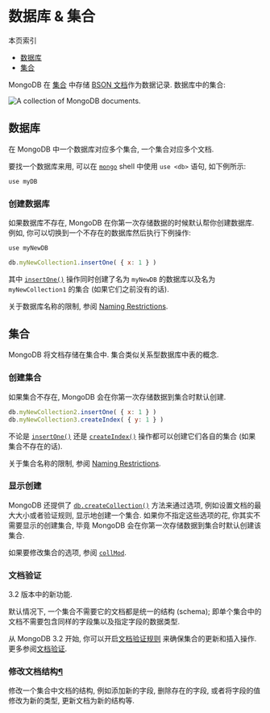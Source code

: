 # 数据库 & 集合

本页索引

* [数据库](#数据库)
* [集合](#集合)

MongoDB 在 [集合](https://docs.mongodb.com/manual/reference/glossary/#term-collection) 中存储 [BSON 文档](https://docs.mongodb.com/manual/core/document/#bson-document-format)作为数据记录. 数据库中的集合:

![](https://docs.mongodb.com/manual/_images/crud-annotated-collection.bakedsvg.svg "A collection of MongoDB documents.")

## 数据库

在 MongoDB 中一个数据库对应多个集合, 一个集合对应多个文档.

要找一个数据库来用, 可以在 [`mongo`](https://docs.mongodb.com/manual/reference/program/mongo/#bin.mongo) shell 中使用 `use <db>` 语句, 如下例所示:

```bash
use myDB
```

### 创建数据库 

如果数据库不存在, MongoDB 在你第一次存储数据的时候默认帮你创建数据库. 例如, 你可以切换到一个不存在的数据库然后执行下例操作:

```js
use myNewDB

db.myNewCollection1.insertOne( { x: 1 } )
```

其中 [`insertOne()`](https://docs.mongodb.com/manual/reference/method/db.collection.insertOne/#db.collection.insertOne) 操作同时创建了名为 `myNewDB` 的数据库以及名为 `myNewCollection1` 的集合 (如果它们之前没有的话).

关于数据库名称的限制, 参阅 [Naming Restrictions](https://docs.mongodb.com/manual/reference/limits/#restrictions-on-db-names).

## 集合

MongoDB 将文档存储在集合中. 集合类似关系型数据库中表的概念.

### 创建集合

如果集合不存在, MongoDB 会在你第一次存储数据到集合时默认创建.

```js
db.myNewCollection2.insertOne( { x: 1 } )
db.myNewCollection3.createIndex( { y: 1 } )
```

不论是 [`insertOne()`](https://docs.mongodb.com/manual/reference/method/db.collection.insertOne/#db.collection.insertOne) 还是 [`createIndex()`](https://docs.mongodb.com/manual/reference/method/db.collection.createIndex/#db.collection.createIndex) 操作都可以创建它们各自的集合 (如果集合不存在的话).

关于集合名称的限制, 参阅 [Naming Restrictions](https://docs.mongodb.com/manual/reference/limits/#restrictions-on-collection-names).

### 显示创建

MongoDB 还提供了 [`db.createCollection()`](https://docs.mongodb.com/manual/reference/method/db.createCollection/#db.createCollection) 方法来通过选项, 例如设置文档的最大大小或者验证规则, 显示地创建一个集合. 如果你不指定这些选项的花, 你其实不需要显示的创建集合, 毕竟 MongoDB 会在你第一次存储数据到集合时默认创建该集合.

如果要修改集合的选项, 参阅 [`collMod`](https://docs.mongodb.com/manual/reference/command/collMod/#dbcmd.collMod).

### 文档验证

3.2 版本中的新功能.

默认情况下, 一个集合不需要它的文档都是统一的结构 (schema); 即单个集合中的文档不需要包含同样的字段集以及指定字段的数据类型.

从 MongoDB 3.2 开始, 你可以开启[文档验证规则](https://docs.mongodb.com/manual/core/document-validation/) 来确保集合的更新和插入操作. 更多参阅[文档验证](https://docs.mongodb.com/manual/core/document-validation/).

### 修改文档结构[¶](#修改文档结构)

修改一个集合中文档的结构, 例如添加新的字段, 删除存在的字段, 或者将字段的值修改为新的类型, 更新文档为新的结构等.

